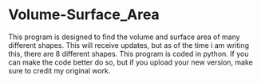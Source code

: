 # Volume-Surface_Area
This program is designed to find the volume and surface area of many different shapes. This will receive updates, but as of the time i am writing this, there are 8 different shapes. This program is coded in python. If you can make the code better do so, but if you upload your new version, make sure to credit my original work.
